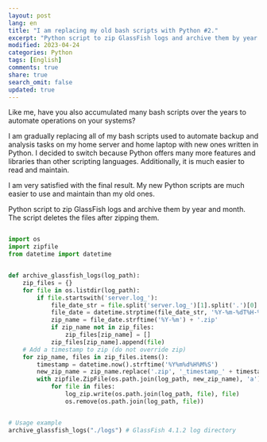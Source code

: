 ```yaml
---
layout: post
lang: en
title: "I am replacing my old bash scripts with Python #2."
excerpt: "Python script to zip GlassFish logs and archive them by year and month. The script deletes the files after zipping them."
modified: 2023-04-24
categories: Python
tags: [English]
comments: true
share: true
search_omit: false
updated: true
---
```


Like me, have you also accumulated many bash scripts over the years to automate operations on your systems?

I am gradually replacing all of my bash scripts used to automate backup and analysis tasks on my home server and home laptop with new ones written in Python. I decided to switch because Python offers many more features and libraries than other scripting languages. Additionally, it is much easier to read and maintain.

I am very satisfied with the final result. My new Python scripts are much easier to use and maintain than my old ones.

Python script to zip GlassFish logs and archive them by year and month. The script deletes the files after zipping them.


```python

import os
import zipfile
from datetime import datetime


def archive_glassfish_logs(log_path):
    zip_files = {}
    for file in os.listdir(log_path):
        if file.startswith('server.log_'):
            file_date_str = file.split('server.log_')[1].split('.')[0]
            file_date = datetime.strptime(file_date_str, '%Y-%m-%dT%H-%M-%S')
            zip_name = file_date.strftime('%Y-%m') + '.zip'
            if zip_name not in zip_files:
                zip_files[zip_name] = []
            zip_files[zip_name].append(file)
    # Add a timestamp to zip (do not override zip)
    for zip_name, files in zip_files.items():
        timestamp = datetime.now().strftime('%Y%m%d%H%M%S')
        new_zip_name = zip_name.replace('.zip', '_timestamp_' + timestamp + '.zip')
        with zipfile.ZipFile(os.path.join(log_path, new_zip_name), 'a') as log_zip:
            for file in files:
                log_zip.write(os.path.join(log_path, file), file)
                os.remove(os.path.join(log_path, file))


# Usage example
archive_glassfish_logs("./logs") # GlassFish 4.1.2 log directory

```


